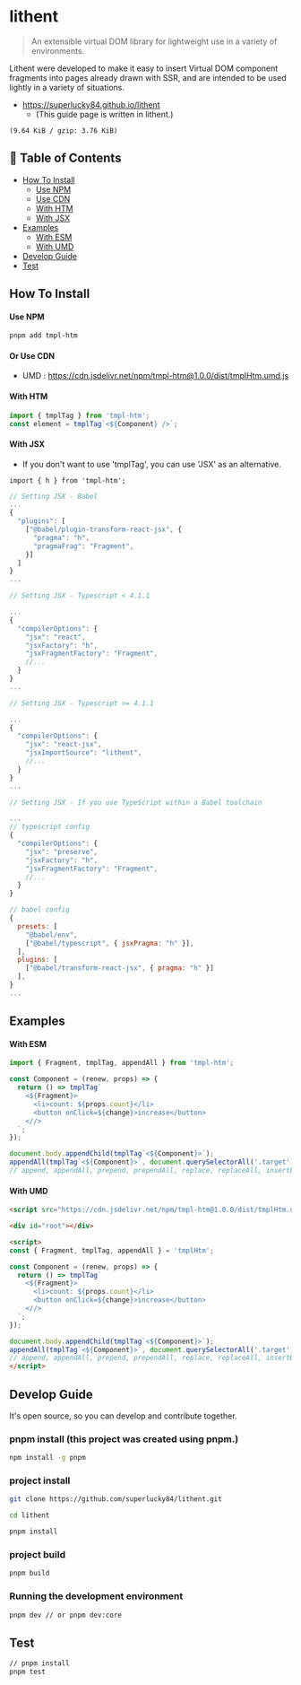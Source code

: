 # lithent

> An extensible virtual DOM library for lightweight use in a variety of environments.

Lithent were developed to make it easy to insert Virtual DOM component
fragments into pages already drawn with SSR, and are intended to be
used lightly in a variety of situations.

- https://superlucky84.github.io/lithent
  - (This guide page is written in lithent.)

`(9.64 KiB / gzip: 3.76 KiB)`

## 🚩 Table of Contents

- [How To Install](#how-to-install)
  - [Use NPM](#use-npm)
  - [Use CDN](#or-use-cdn)
  - [With HTM](#with-htm)
  - [With JSX](#with-jsx)
- [Examples](#examples)
  - [With ESM](#with-esm)
  - [With UMD](#with-umd)
- [Develop Guide](#develop-guide)
- [Test](#test)

## How To Install

#### Use NPM

```bash
pnpm add tmpl-htm
```

#### Or Use CDN

* UMD : https://cdn.jsdelivr.net/npm/tmpl-htm@1.0.0/dist/tmplHtm.umd.js


#### With HTM

```js
import { tmplTag } from 'tmpl-htm';
const element = tmplTag`<${Component} />`;
```

#### With JSX

* If you don't want to use 'tmplTag', you can use 'JSX' as an alternative.

`import { h } from 'tmpl-htm';`

```js
// Setting JSX - Babel
...
{
  "plugins": [
    ["@babel/plugin-transform-react-jsx", {
      "pragma": "h",
      "pragmaFrag": "Fragment",
    }]
  ]
}
...
```

```js
// Setting JSX - Typescript < 4.1.1

...
{
  "compilerOptions": {
    "jsx": "react",
    "jsxFactory": "h",
    "jsxFragmentFactory": "Fragment",
    //...
  }
}
...

```

```js
// Setting JSX - Typescript >= 4.1.1

...
{
  "compilerOptions": {
    "jsx": "react-jsx",
    "jsxImportSource": "lithent",
    //...
  }
}
...
```

```js
// Setting JSX - If you use TypeScript within a Babel toolchain

...
// typescript config
{
  "compilerOptions": {
    "jsx": "preserve",
    "jsxFactory": "h",
    "jsxFragmentFactory": "Fragment",
    //...
  }
}

// babel config
{
  presets: [
    "@babel/env",
    ["@babel/typescript", { jsxPragma: "h" }],
  ],
  plugins: [
    ["@babel/transform-react-jsx", { pragma: "h" }]
  ],
}
...
```

## Examples

#### With ESM
```js
import { Fragment, tmplTag, appendAll } from 'tmpl-htm';

const Component = (renew, props) => {
  return () => tmplTag`
    <${Fragment}>
      <li>count: ${props.count}</li>
      <button onClick=${change}>increase</button>
    <//>
  `;
});

document.body.appendChild(tmplTag`<${Component}>`);
appendAll(tmplTag`<${Component}>`, document.querySelectorAll('.target'));
// append, appendAll, prepend, prependAll, replace, replaceAll, insertBefore, insertBeforeAll,
```

#### With UMD

```html
<script src="https://cdn.jsdelivr.net/npm/tmpl-htm@1.0.0/dist/tmplHtm.umd.js"></script>

<div id="root"></div>

<script>
const { Fragment, tmplTag, appendAll } = 'tmplHtm';

const Component = (renew, props) => {
  return () => tmplTag`
    <${Fragment}>
      <li>count: ${props.count}</li>
      <button onClick=${change}>increase</button>
    <//>
  `;
});

document.body.appendChild(tmplTag`<${Component}>`);
appendAll(tmplTag`<${Component}>`, document.querySelectorAll('.target'));
// append, appendAll, prepend, prependAll, replace, replaceAll, insertBefore, insertBeforeAll,
</script>
```

## Develop Guide

It's open source, so you can develop and contribute together.

### pnpm install (this project was created using pnpm.)

```bash
npm install -g pnpm
```

### project install

```bash
git clone https://github.com/superlucky84/lithent.git

cd lithent

pnpm install
```

### project build

```bash
pnpm build
```

### Running the development environment

```bash
pnpm dev // or pnpm dev:core
```

## Test

```bash
// pnpm install
pnpm test
```

